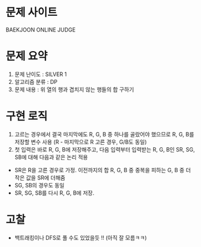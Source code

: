 # 문제 사이트
BAEKJOON ONLINE JUDGE


# 문제 요약
1. 문제 난이도 : SILVER 1
2. 알고리즘 분류 : DP
3. 문제 내용 : 위 열의 행과 겹치지 않는 행들의 합 구하기

# 구현 로직
1. 고르는 경우에서 결국 마지막에도 R, G, B 중 하나를 골랐어야 했으므로 R, G, B를 저장할 변수 사용 (R - 마지막으로 R 고른 경우, G/B도 동일)
2. 첫 입력은 바로 R, G, B에 저장해주고, 다음 입력부터 입력받는 R, G, B인 SR, SG, SB에 대해 다음과 같은 논리 적용
- SR은 R을 고른 경우로 가정. 이전까지의 합 R, G, B 중 중복을 피하는 G, B 중 더 작은 값을 SR에 더해줌
- SG, SB의 경우도 동일
- SR, SG, SB를 다시 R, G, B에 저장.

# 고찰
- 백트래킹이나 DFS로 풀 수도 있었을듯 !! (아직 잘 모름ㅋㅋ)